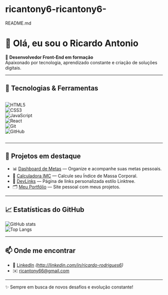 # ricantony6-ricantony6-
README.md
# 👋 Olá, eu sou o Ricardo Antonio  

🎯 **Desenvolvedor Front-End em formação**  
Apaixonado por tecnologia, aprendizado constante e criação de soluções digitais.  

---

## 🚀 Tecnologias & Ferramentas
<div style="display: flex; gap: 10px; flex-wrap: wrap;">
  
![HTML5](https://img.shields.io/badge/HTML5-E34F26?style=for-the-badge&logo=html5&logoColor=white)  
![CSS3](https://img.shields.io/badge/CSS3-1572B6?style=for-the-badge&logo=css3&logoColor=white)  
![JavaScript](https://img.shields.io/badge/JavaScript-F7DF1E?style=for-the-badge&logo=javascript&logoColor=black)  
![React](https://img.shields.io/badge/React-20232A?style=for-the-badge&logo=react&logoColor=61DAFB)  
![Git](https://img.shields.io/badge/Git-F05032?style=for-the-badge&logo=git&logoColor=white)  
![GitHub](https://img.shields.io/badge/GitHub-181717?style=for-the-badge&logo=github&logoColor=white)  

</div>

---

## 📌 Projetos em destaque
- 📊 [Dashboard de Metas](https://github.com/ricantony6/Deshboard-de-metas) — Organize e acompanhe suas metas pessoais.  
- 🧮 [Calculadora IMC](https://github.com/ricantony6/calculadora-imc) — Calcule seu Índice de Massa Corporal.  
- 🔗 [DevLinks](https://github.com/ricantony6/devlinks) — Página de links personalizada estilo Linktree.  
- 🗂️ [Meu Portfólio](https://github.com/ricantony6/My-portifolio) — Site pessoal com meus projetos.  

---

## 📈 Estatísticas do GitHub
![GitHub stats](https://github-readme-stats.vercel.app/api?username=ricantony6&show_icons=true&theme=tokyonight)  
![Top Langs](https://github-readme-stats.vercel.app/api/top-langs/?username=ricantony6&layout=compact&theme=tokyonight)

---

## 📫 Onde me encontrar
- 💼 [LinkedIn](https://www.linkedin.com) *(http://linkedin.com/in/ricardo-rodrigues6)*  
- ✉️ ricantony66@gmail.com 

---
✨ Sempre em busca de novos desafios e evolução constante!
